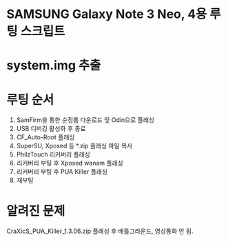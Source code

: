 # SAMSUNG Galaxy Note 3 Neo, 4용 루팅 스크립트

# system.img 추출

# 루팅 순서
1. SamFirm을 통한 순정롬 다운로드 및 Odin으로 플래싱
1. USB 디버깅 활성화 후 종료
1. CF_Auto-Root 플래싱
1. SuperSU, Xposed 등 *.zip 플래싱 파일 복사
1. PhilzTouch 리커버리 플래싱
1. 리커버리 부팅 후 Xposed wanam 플래싱
1. 리커버리 부팅 후 PUA Killer 플래싱
1. 재부팅

# 알려진 문제
CraXicS_PUA_Killer_1.3.06.zip 플래싱 후 배틀그라운드, 영상통화 안 됨.